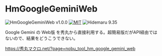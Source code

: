 # HmGoogleGeminiWeb

![HmGoogleGeminiWeb v1.0.0](https://img.shields.io/badge/HmGoogleGeminiWeb-v1.0.0-6479ff.svg)
[![MIT](https://img.shields.io/badge/license-MIT-blue.svg?style=flat)](LICENSE)
![Hidemaru 9.35](https://img.shields.io/badge/Hidemaru-v9.35-6479ff.svg)

Google Gemini の Web版 を秀丸から直接利用する。超簡易版だがAPI経由ではないので、結果をどうこうできない。

https://秀丸マクロ.net/?page=nobu_tool_hm_google_gemini_web

